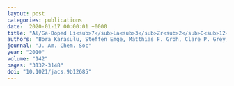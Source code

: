 ```yaml
---
layout: post
categories: publications
date:  2020-01-17 00:00:01 +0000
title: "Al/Ga-Doped Li<sub>7</sub>La<sub>3</sub>Zr<sub>2</sub>O<sub>12</sub> Garnets as Li-Ion Solid-State Battery Electrolytes: Atomistic Insights into Local Coordination Environments and Their Influence on 17O, 27Al, and 71Ga NMR Spectra"
authors: "Bora Karasulu, Steffen Emge, Matthias F. Groh, Clare P. Grey, Andrew J. Morris"
journal: "J. Am. Chem. Soc"
year: "2010"
volume: "142"
pages: "3132-3148"
doi: "10.1021/jacs.9b12685"
---
```

